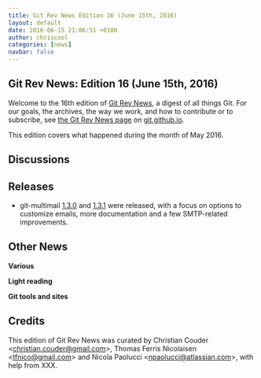 ```yaml
---
title: Git Rev News Edition 16 (June 15th, 2016)
layout: default
date: 2016-06-15 21:06:51 +0100
author: chriscool
categories: [news]
navbar: false
---
```


## Git Rev News: Edition 16 (June 15th, 2016)

Welcome to the 16th edition of [Git Rev News](https://git.github.io/rev_news/rev_news/),
a digest of all things Git. For our goals, the archives, the way we work, and how to contribute or to
subscribe, see [the Git Rev News page](https://git.github.io/rev_news/rev_news/) on [git.github.io](https://git.github.io).

This edition covers what happened during the month of May 2016.

## Discussions

<!---
### General
-->

<!---
### Reviews
-->

<!---
### Support
-->

## Releases

* git-multimail [1.3.0](https://github.com/git-multimail/git-multimail/releases/tag/1.3.0) and
  [1.3.1](https://github.com/git-multimail/git-multimail/releases/tag/1.3.1) were released,
  with a focus on options to customize emails, more documentation and
  a few SMTP-related improvements.

## Other News

__Various__


__Light reading__


__Git tools and sites__


## Credits

This edition of Git Rev News was curated by Christian Couder &lt;<christian.couder@gmail.com>&gt;,
Thomas Ferris Nicolaisen &lt;<tfnico@gmail.com>&gt; and Nicola Paolucci &lt;<npaolucci@atlassian.com>&gt;,
with help from XXX.
